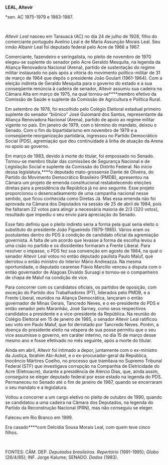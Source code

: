 **LEAL, Altevir**

\*sen. AC 1975-1979 e 1983-1987.

 

*Altevir Leal* nasceu em Tarauacá (AC) no dia 24 de julho de 1928, filho
do comerciante português Avelino Leal e de Maria Assunção Morais Leal.
Seu irmão Albanir Leal foi deputado federal pelo Acre de 1966 a 1967.

Comerciante, fazendeiro e seringalista, no pleito de novembro de 1970
elegeu-se suplente do senador pelo Acre Geraldo Mesquita, na legenda da
Aliança Renovadora Nacional (Arena), partido de sustentação do regime
militar instaurado no país após a vitória do movimento político-militar
de 31 de março de 1964 que depôs o presidente João Goulart (1961-1964).
Com a eleição indireta de Geraldo Mesquita para o governo do estado e a
sua conseqüente renúncia à cadeira de senador, Altevir assumiu sua
cadeira na Câmara Alta em março de 1975, na qual tornou-se****membro
efetivo da Comissão de Saúde e suplente da Comissão de Agricultura e
Política Rural.

Em setembro de 1978, foi escolhido pelo Colégio Eleitoral estadual
primeiro suplente do senador “biônico” José Guiomard dos Santos,
representante da Aliança Renovadora Nacional (Arena), partido de apoio
ao regime militar vigente no país. Em janeiro de 1979, com o término do
mandato, deixou o Senado. Com o fim do bipartidarismo em novembro de
1979 e a conseqüente reorganização partidária, ingressou no Partido
Democrático Social (PDS), agremiação que deu continuidade à linha de
atuação da Arena no apoio ao governo.

Em março de 1983, devido à morte do titular, foi empossado no Senado.
Tornou-se membro titular das comissões de Segurança Nacional e de
Legislação Social e suplente da Comissão do Distrito Federal. No início
dessa legislatura,****o deputado mato-grossense Dante de Oliveira, do
Partido do Movimento Democrático Brasileiro (PMDB), apresentou na Câmara
um projeto de emenda constitucional restabelecendo eleições diretas para
a presidência da República já no ano seguinte. Esse projeto proporcionou
o desencadeamento de uma campanha nacional nesse sentido, que ficou
conhecida como Diretas Já. Mas essa emenda não foi aprovada na Câmara
dos Deputados na sessão de 25 de abril de 1984, pois lhe faltaram 22
votos para atingir a necessária maioria de 2/3 (320 votos), resultado
que impediu o seu envio para apreciação do Senado.

Esse fato definiu que o pleito indireto seria a forma pela qual seria
eleito o substituto do presidente João Figueiredo (1979-1985). Vários
eram os postulantes dentro do PDS à condição de candidato oficial da
agremiação governista. A falta de um acordo que levasse à forma de
escolha levou a uma cisão no partido e os dissidentes formaram a Frente
Liberal. Para resolver o impasse, o PDS fez sua convenção em agosto de
1984, na qual o senador Altevir Leal votou no então deputado paulista
Paulo Maluf, que derrotou o então ministro do Interior Mário Andreazza.
Na mesma oportunidade, o deputado cearense Flávio Marcílio venceu a
disputa com o então governador de Alagoas Divaldo Suruagi e tornou-se o
companheiro de chapa de Maluf na condição de vice.

Para concorrer com os candidatos oficiais, os partidos de oposição, com
exceção do Partido dos Trabalhadores (PT), liderados pelo PMDB, e a
Frente Liberal, reunidos na Aliança Democrática, lançaram o então
governador de Minas Gerais, Tancredo Neves, e o ex-presidente do PDS e
então senador pelo Maranhão, José Sarney, como seus respectivos
candidatos a presidente e a vice-presidente da República. Na reunião do
Colégio Eleitoral em 15 de janeiro de 1985, o senador Altevir Leal
ratificou seu voto em Paulo Maluf, que foi derrotado por Tancredo Neves.
Porém, a doença do presidente eleito na véspera de sua posse permitiu
que o seu vice assumisse o governo, em caráter interino, no dia 15 de
março desse mesmo ano e fosse efetivado no mês seguinte, após a morte do
titular.

Ainda em abril, Altevir foi intimado a depor, juntamente com o
ex-ministro da Justiça, Ibrahim Abi-Ackel, e o ex-procurador-geral da
República, Inocêncio Mártires Coelho, no processo que tramitava no
Supremo Tribunal Federal (STF) que investigava corrupção na Companhia de
Eletricidade do Acre (Eletroacre), durante a presidência de Alércio
Dias, que, ainda assim, conseguira se eleger deputado federal por esse
estado na legenda do PDS. Permaneceu no Senado até o fim de janeiro de
1987, quando se encerraram o seu mandato e a legislatura.

Voltou a concorrer a um cargo eletivo no pleito de outubro de 1990,
quando se candidatou a uma cadeira na Câmara dos Deputados, na legenda
do Partido da Reconstrução Nacional (PRN), mas não conseguiu se eleger.

Faleceu em Rio Branco em 1999.

Era casado****com Delcídia Sousa Morais Leal, com quem teve cinco
filhos.

 

FONTES: CÂM. DEP. *Deputados brasileiros. Repertório* (1991-1995);
*Globo* (26/4/85); INF. Jorge Kalume; SENADO. *Dados* (1983).

 
